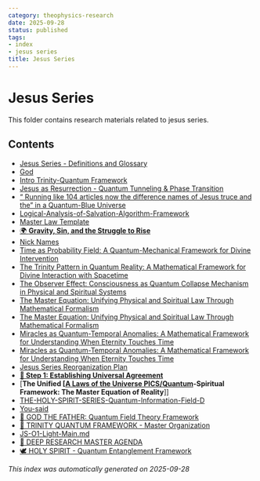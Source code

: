 ```yaml
---
category: theophysics-research
date: 2025-09-28
status: published
tags:
- index
- jesus series
title: Jesus Series
---
```

   
# Jesus Series   
   
This folder contains research materials related to jesus series.   
   
## Contents   
   
   
- [Jesus Series - Definitions and Glossary](../enveloppe/Definitions%20and%20Glossary.md)   
- [God](../enveloppe/God.md)   
- [Intro Trinity-Quantum Framework](../enveloppe/Intro%20Trinity-Quantum%20Framework.md)   
- [Jesus as Resurrection - Quantum Tunneling & Phase Transition](../enveloppe/Jesus%20as%20Resurrection%20-%20Quantum%20Tunneling%20%26%20Phase%20Transition.md)   
- [“ Running like 104 articles now the difference names of Jesus truce and the” in a Quantum-Blue Universe](../enveloppe/Jesus%20Living%20Water.md)   
- [Logical-Analysis-of-Salvation-Algorithm-Framework](../Jesus%20Series/Logical-Analysis-of-Salvation-Algorithm-Framework.md)   
- [Master Law Template](../enveloppe/Master%20Law%20Template.md)   
- [🌍 **Gravity, Sin, and the Struggle to Rise**](../Jesus%20Series/Master%20Relationship%20Template.md)   
- [Nick Names](../enveloppe/Nick%20Names.md)   
- [Time as Probability Field: A Quantum-Mechanical Framework for Divine Intervention](../enveloppe/paper-1%20-%20Copy.md)   
- [The Trinity Pattern in Quantum Reality: A Mathematical Framework for Divine Interaction with Spacetime](../Jesus%20Series/paper-2%20-%20Copy.md)   
- [The Observer Effect: Consciousness as Quantum Collapse Mechanism in Physical and Spiritual Systems](../Jesus%20Series/paper-3%20-%20Copy.md)   
- [The Master Equation: Unifying Physical and Spiritual Law Through Mathematical Formalism](../Jesus%20Series/paper-4%20%281%29%20-%20Copy.md)   
- [The Master Equation: Unifying Physical and Spiritual Law Through Mathematical Formalism](../Jesus%20Series/paper-4%20-%20Copy.md)   
- [Miracles as Quantum-Temporal Anomalies: A Mathematical Framework for Understanding When Eternity Touches Time](../Jesus%20Series/paper-5%20%281%29%20-%20Copy.md)   
- [Miracles as Quantum-Temporal Anomalies: A Mathematical Framework for Understanding When Eternity Touches Time](../Jesus%20Series/paper-5%20-%20Copy.md)   
- [Jesus Series Reorganization Plan](../enveloppe/REORGANIZATION-PLAN.md)   
- [**🔷 Step 1: Establishing Universal Agreement**](../enveloppe/Steps%20of%20Salvation.md)   
- [**The Unified [[A Laws of the Universe PICS/Quantum](../enveloppe/The%20Master%20Equation%20of%20Reality.md)-Spiritual Framework: The Master Equation of Reality**]]   
- [THE-HOLY-SPIRIT-SERIES-Quantum-Information-Field-D](../Jesus%20Series/THE-HOLY-SPIRIT-SERIES-Quantum-Information-Field-D.md)   
- [You-said](../Jesus%20Series/You-said.md)   
- [🌌 GOD THE FATHER: Quantum Field Theory Framework](../enveloppe/%F0%9F%8C%8C%20GOD%20THE%20FATHER%20-%20Quantum%20Field%20Framework.md)   
- [🎯 TRINITY QUANTUM FRAMEWORK - Master Organization](../enveloppe/%F0%9F%8E%AF%20TRINITY%20QUANTUM%20FRAMEWORK%20-%20Master%20Organization.md)   
- [JS-O1-Light-Main.md](../enveloppe/%F0%9F%93%81%20REORGANIZATION-PLAN.md)   
- [🔬 DEEP RESEARCH MASTER AGENDA](../enveloppe/%F0%9F%94%AC%20DEEP%20RESEARCH%20MASTER%20AGENDA.md)   
- [🕊️ HOLY SPIRIT - Quantum Entanglement Framework](../enveloppe/%F0%9F%95%8A%EF%B8%8F%20HOLY%20SPIRIT%20-%20Quantum%20Entanglement%20Framework.md)   
   
*This index was automatically generated on 2025-09-28*